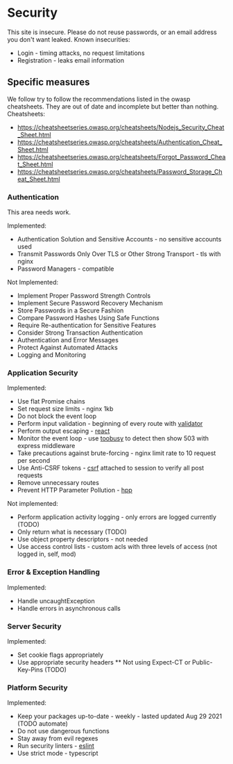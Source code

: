 # Security

This site is insecure. Please do not reuse passwords, or an email address you don't want leaked. Known insecurities:

* Login - timing attacks, no request limitations
* Registration - leaks email information

## Specific measures
We follow try to follow the recommendations listed in the owasp cheatsheets. They are out of date and incomplete but better than nothing.
Cheatsheets:
* https://cheatsheetseries.owasp.org/cheatsheets/Nodejs_Security_Cheat_Sheet.html
* https://cheatsheetseries.owasp.org/cheatsheets/Authentication_Cheat_Sheet.html
* https://cheatsheetseries.owasp.org/cheatsheets/Forgot_Password_Cheat_Sheet.html
* https://cheatsheetseries.owasp.org/cheatsheets/Password_Storage_Cheat_Sheet.html

### Authentication

This area needs work.

Implemented:
* Authentication Solution and Sensitive Accounts - no sensitive accounts used
* Transmit Passwords Only Over TLS or Other Strong Transport - tls with nginx
* Password Managers - compatible

Not Implemented:
* Implement Proper Password Strength Controls
* Implement Secure Password Recovery Mechanism
* Store Passwords in a Secure Fashion
* Compare Password Hashes Using Safe Functions
* Require Re-authentication for Sensitive Features
* Consider Strong Transaction Authentication
* Authentication and Error Messages
* Protect Against Automated Attacks
* Logging and Monitoring

### Application Security

Implemented:
* Use flat Promise chains
* Set request size limits - nginx 1kb
* Do not block the event loop
* Perform input validation - beginning of every route with [validator](https://www.npmjs.com/package/validator)
* Perform output escaping - [react](https://reactjs.org/)
* Monitor the event loop - use [toobusy](https://www.npmjs.com/package/toobusy-js) to detect then show 503 with express middleware
* Take precautions against brute-forcing - nginx limit rate to 10 request per second
* Use Anti-CSRF tokens - [csrf](https://www.npmjs.com/package/csurf) attached to session to verify all post requests
* Remove unnecessary routes
* Prevent HTTP Parameter Pollution - [hpp](https://www.npmjs.com/package/hpp)

Not implemented:
* Perform application activity logging - only errors are logged currently (TODO)
* Only return what is necessary (TODO)
* Use object property descriptors - not needed
* Use access control lists - custom acls with three levels of access (not logged in, self, mod)

### Error & Exception Handling

Implemented:
* Handle uncaughtException
* Handle errors in asynchronous calls

### Server Security

Implemented:
* Set cookie flags appropriately
* Use appropriate security headers
** Not using Expect-CT or Public-Key-Pins (TODO)

### Platform Security

Implemented:
* Keep your packages up-to-date - weekly - lasted updated Aug 29 2021 (TODO automate)
* Do not use dangerous functions
* Stay away from evil regexes
* Run security linters - [eslint](https://eslint.org/)
* Use strict mode - typescript


